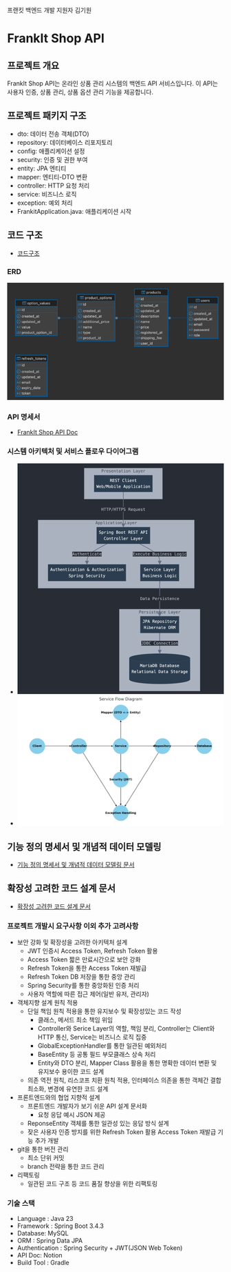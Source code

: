 프랜킷 백엔드 개발 지원자 김기원

# FrankIt Shop API
## 프로젝트 개요
FrankIt Shop API는 온라인 상품 관리 시스템의 백엔드 API 서비스입니다. 이 API는 사용자 인증, 상품 관리, 상품 옵션 관리 기능을 제공합니다.

## 프로젝트 패키지 구조
- dto: 데이터 전송 객체(DTO)
- repository: 데이터베이스 리포지토리
- config: 애플리케이션 설정
- security: 인증 및 권한 부여
- entity: JPA 엔티티
- mapper: 엔티티-DTO 변환
- controller: HTTP 요청 처리
- service: 비즈니스 로직
- exception: 예외 처리
- FrankitApplication.java: 애플리케이션 시작

## 코드 구조
- [코드구조](https://kkwdev.notion.site/1aa096fc2e1580528498dba1b5413752?pvs=4)

### ERD
![ERD.png](src/main/resources/static/ERD.png)

### API 명세서
- [FrankIt Shop API Doc](https://www.notion.so/kkwdev/API-1a7096fc2e158085b4d5e39961df52b1?pvs=4)

### 시스템 아키텍처 및 서비스 플로우 다이어그램
- ![img.png](src/main/resources/static/system_architecture.png)
- ![img.png](src/main/resources/static/service_flow_diagram.png)

## 기능 정의 명세서 및 개념적 데이터 모델링
- [기능 정의 명세서 및 개념적 데이터 모델링 문서](https://kkwdev.notion.site/1a8096fc2e1580f5af90ddf58a61dac4?pvs=4)

## 확장성 고려한 코드 설계 문서
- [확장성 고려한 코드 설계 문서](https://kkwdev.notion.site/1aa096fc2e15809682a0ef37d076bb62?pvs=4)

### 프로젝트 개발시 요구사항 이외 추가 고려사항
- 보안 강화 및 확장성을 고려한 아키텍처 설계
  - JWT 인증시 Access Token, Refresh Token 활용
  - Access Token 짧은 만료시간으로 보안 강화
  - Refresh Token을 통한 Access Token 재발급
  - Refresh Token DB 저장을 통한 중앙 관리
  - Spring Security를 통한 중앙화된 인증 처리
  - 사용자 역할에 따른 접근 제어(일반 유저, 관리자)
- 객체지향 설계 원칙 적용
  - 단일 책임 원칙 적용을 통한 유지보수 및 확장성있는 코드 작성
    - 클래스, 메서드 최소 책임 위임
    - Controller와 Serice Layer의 역할, 책임 분리, Controller는 Client와 HTTP 통신, Service는 비즈니스 로직 집중
    - GlobalExceptionHandler를 통한 일관된 예외처리
    - BaseEntity 등 공통 필드 부모클래스 상속 처리
    - Entity와 DTO 분리, Mapper Class 활용을 통한 명확한 데이터 변환 및 유지보수 용이한 코드 설계
  - 의존 역전 원칙, 리스코프 치환 원칙 적용, 인터페이스 의존을 통한 객체간 결합 최소화, 변경에 유연한 코드 설계
- 프론트엔드와의 협업 지향적 설계
  - 프론트엔드 개발자가 보기 쉬운 API 설계 문서화
    - 요청 응답 예시 JSON 제공
  - ReponseEntity 객체를 통한 일관성 있는 응답 방식 설계
  - 잦은 사용자 인증 방지를 위한 Refresh Token 활용 Access Token 재발급 기능 추가 개발
- git을 통한 버전 관리
  - 최소 단위 커밋
  - branch 전략을 통한 코드 관리
- 리팩토링
  - 일관된 코드 구조 등 코드 품질 향상을 위한 리팩토링

### 기술 스택
- Language : Java 23
- Framework : Spring Boot 3.4.3
- Database: MySQL
- ORM : Spring Data JPA
- Authentication : Spring Security + JWT(JSON Web Token)
- API Doc: Notion
- Build Tool : Gradle